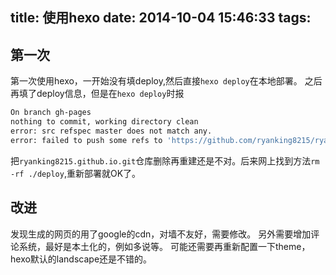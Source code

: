 title: 使用hexo
date: 2014-10-04 15:46:33
tags:
---

## 第一次
第一次使用hexo，一开始没有填deploy,然后直接`hexo deploy`在本地部署。
之后再填了deploy信息，但是在`hexo deploy`时报
``` bash
On branch gh-pages
nothing to commit, working directory clean
error: src refspec master does not match any.
error: failed to push some refs to 'https://github.com/ryanking8215/ryanking8215.github.io.git'
```

把`ryanking8215.github.io.git`仓库删除再重建还是不对。后来网上找到方法`rm -rf ./deploy`,重新部署就OK了。

## 改进
发现生成的网页的用了google的cdn，对墙不友好，需要修改。
另外需要增加评论系统，最好是本土化的，例如多说等。
可能还需要再重新配置一下theme，hexo默认的landscape还是不错的。